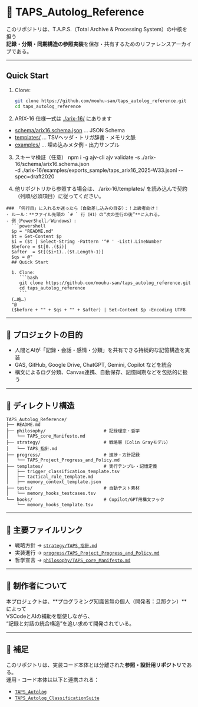 # 📘 TAPS_Autolog_Reference

このリポジトリは、T.A.P.S.（Total Archive & Processing System）の中核を担う  
**記録・分類・同期構造の参照実装**を保存・共有するためのリファレンスアーカイブである。

---
## Quick Start

1. Clone:
   ```bash
   git clone https://github.com/mouhu-san/taps_autolog_reference.git
   cd taps_autolog_reference
   ```

2. ARIX-16 仕様一式は [./arix-16/](./arix-16/) にあります 

 - [schema/arix16.schema.json](./arix-16/schema/arix16.schema.json) … JSON Schema  
 - [templates/](./arix-16/templates/) … TSVヘッダ・トリガ辞書・メモリ文脈  
 - [examples/](./arix-16/examples/) … 埋め込みメタ例・出力サンプル

  
3. スキーマ検証（任意）
 npm i -g ajv-cli
 ajv validate -s ./arix-16/schema/arix16.schema.json \
  -d ./arix-16/examples/exports_sample/taps_arix16_2025-W33.jsonl --spec=draft2020

1. 他リポジトリから参照する場合は、./arix-16/templates/ を読み込んで契約（列順/必須項目）に従ってください。
```
### 「何行目」に入れるか迷ったら（自動差し込みの目安）：！上級者向け！
- ルール：**ファイル先頭の `# ` 行（H1）の“次の空行の後”**に入れる。  
- 例（PowerShell／Windows）:
  ```powershell
  $p = "README.md"
  $t = Get-Content $p
  $i = ($t | Select-String -Pattern '^# ' -List).LineNumber
  $before = $t[0..($i)]
  $after  = $t[($i+1)..($t.Length-1)]
  $qs = @"
  ## Quick Start

  1. Clone:
     ```bash
     git clone https://github.com/mouhu-san/taps_autolog_reference.git
     cd taps_autolog_reference
     ```
  (…略…)
  "@
  ($before + "" + $qs + "" + $after) | Set-Content $p -Encoding UTF8
```
---
## 🎯 プロジェクトの目的

- 人間とAIが「記録・会話・感情・分類」を共有できる持続的な記憶構造を実装
- GAS, GitHub, Google Drive, ChatGPT, Gemini, Copilot などを統合
- 構文によるログ分類、Canvas連携、自動保存、記憶同期などを包括的に扱う

---

## 🧱 ディレクトリ構造

```
TAPS_Autolog_Reference/
├── README.md
├── philosophy/                      # 記録理念・哲学
│   └── TAPS_core_Manifesto.md
├── strategy/                        # 戦略層（Colin Grayモデル）
│   └── TAPS_指針.md
├── progress/                        # 進捗・方針記録
│   └── TAPS_Project_Progress_and_Policy.md
├── templates/                       # 実行テンプレ・記憶定義
│   ├── trigger_classification_template.tsv
│   ├── tactical_rule_template.md
│   ├── memory_context_template.json
├── tests/                           # 自動テスト素材
│   └── memory_hooks_testcases.tsv
└── hooks/                           # Copilot/GPT用構文フック
    └── memory_hooks_template.tsv
```

---

## 🔗 主要ファイルリンク

- 戦略方針 → [`strategy/TAPS_指針.md`](./strategy/TAPS_指針.md)
- 実装進行 → [`progress/TAPS_Project_Progress_and_Policy.md`](./progress/TAPS_Project_Progress_and_Policy.md)
- 哲学宣言 → [`philosophy/TAPS_core_Manifesto.md`](./philosophy/TAPS_core_Manifesto.md)

---

## 👤 制作者について

本プロジェクトは、**プログラミング知識皆無の個人（開発者：旦那クン）**によって  
VSCodeとAIの補助を駆使しながら、  
“記録と対話の統合構造”を追い求めて開発されている。

---

## 📌 補足

このリポジトリは、実装コード本体とは分離された**参照・設計用リポジトリ**である。  
運用・コード本体は以下と連携される：

- [`TAPS_Autolog`](https://github.com/mouhu-san/TAPS_Autolog)
- [`TAPS_Autolog_ClassificationSuite`](https://github.com/mouhu-san/TAPS_Autolog_ClassificationSuite)


